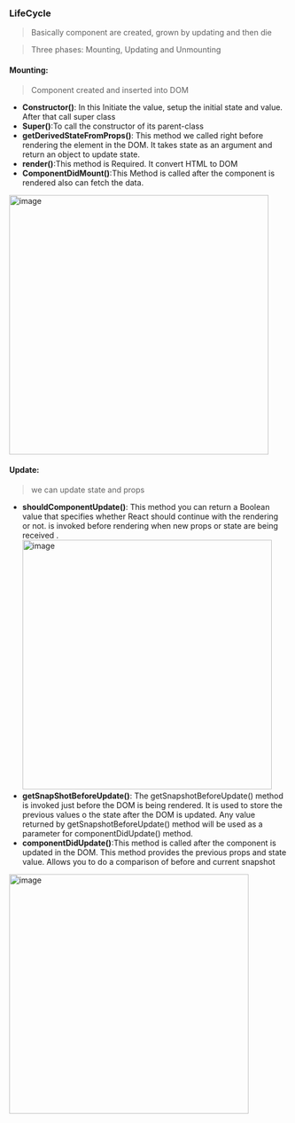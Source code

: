 ### LifeCycle
> Basically component are created, grown by updating and then die

> Three phases: Mounting, Updating and Unmounting

#### Mounting: 
> Component  created and inserted into DOM
  - **Constructor()**: In this Initiate the value, setup the initial state and value. After that call super class
  - **Super()**:To call the constructor of its parent-class
  - **getDerivedStateFromProps()**: This method we called right before rendering the element in the DOM. It takes state as an argument and return an object to update state.
  - **render()**:This method is Required. It convert HTML to DOM
  - **ComponentDidMount()**:This Method is called after the component is rendered also can fetch the data.
<img width="468" alt="image" src="https://github.com/Dhanarajb/ReactJS/assets/88299676/22688b9c-f321-447c-a289-6b84f8ee9040">

#### Update: 
> we can update state and props
  - **shouldComponentUpdate()**: This method you can return a Boolean value that specifies whether React should continue with the rendering   
       or not. is invoked before rendering when new props or state are being received .
    <img width="450" alt="image" src="https://github.com/Dhanarajb/ReactJS/assets/88299676/77cedc80-8547-4091-b98c-6fd458c25391">
  - **getSnapShotBeforeUpdate()**: The getSnapshotBeforeUpdate() method is invoked just before the DOM is being rendered. It is used to store the previous values o 
       the state after the DOM is updated. Any value returned by getSnapshotBeforeUpdate() method will be used as a parameter for componentDidUpdate() method.
  - **componentDidUpdate()**:This method is called after the component is updated in the DOM. This method provides the previous props and state value. Allows you to 
       do a comparison of before and current snapshot
<img width="432" alt="image" src="https://github.com/Dhanarajb/ReactJS/assets/88299676/752128c3-e37a-4174-b640-07c3a97722bf">

